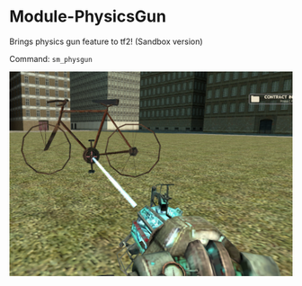 # Module-PhysicsGun
Brings physics gun feature to tf2! (Sandbox version)

Command: `sm_physgun`

![Screenshot](https://github.com/tf2-sandbox-studio/Module-PhysicsGun/raw/master/screenshot.png)

